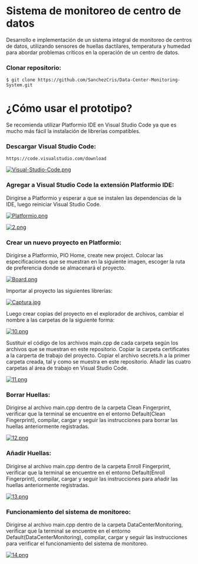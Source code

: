 # Sistema de monitoreo de centro de datos

Desarrollo e implementación de un sistema integral de monitoreo de centros de datos, utilizando sensores de huellas dactilares, temperatura y humedad para abordar problemas críticos en la operación de un centro de datos.

### Clonar repositorio:

    $ git clone https://github.com/SanchezCris/Data-Center-Monitoring-System.git

# ¿Cómo usar el prototipo?

Se recomienda utilizar Platformio IDE en Visual Studio Code ya que es mucho más fácil la instalación de librerías compatibles.

### Descargar Visual Studio Code:

    https://code.visualstudio.com/download

[![Visual-Studio-Code.png](https://i.postimg.cc/kGLLTj38/Visual-Studio-Code.png)](https://postimg.cc/H84Sx9Ls)

### Agregar a Visual Studio Code la extensión Platformio IDE:

Dirigirse a Platformio y esperar a que se instalen las dependencias de la IDE, luego reiniciar Visual Studio Code.

[![Platformio.png](https://i.postimg.cc/xTFmjXJ4/Platformio.png)](https://postimg.cc/jLP2ZdhH)

[![2.png](https://i.postimg.cc/N06jJvLQ/2.png)](https://postimg.cc/TyPx1Srs)

### Crear un nuevo proyecto en Platformio:

Dirigirse a Platformio, PIO Home, create new project. Colocar las especificaciones que se muestran en la siguiente imagen, escoger la ruta de preferencia donde se almacenará el proyecto.

[![Board.png](https://i.postimg.cc/gJNt3xYZ/Board.png)](https://postimg.cc/xJNP2TNf)

Importar al proyecto las siguientes librerías:

[![Captura.jpg](https://i.postimg.cc/RhqBrQWG/Captura.jpg)](https://postimg.cc/Lgd7LPBZ)

Luego crear copias del proyecto en el explorador de archivos, cambiar el nombre a las carpetas de la siguiente forma:

[![10.png](https://i.postimg.cc/R0NCxB2w/10.png)](https://postimg.cc/3yQQ2P8w)

Sustituir el código de los archivos main.cpp de cada carpeta según los archivos que se muestran en este repositorio.
Copiar la carpeta certificates a la carperta de trabajo del proyecto.
Copiar el archivo secrets.h a la primer carpeta creada, tal y como se muestra en este repositorio.
Añadir las cuatro carpetas al área de trabajo en Visual Studio Code. 

[![11.png](https://i.postimg.cc/GhQP2Wm4/11.png)](https://postimg.cc/bsZSVFbP)

### Borrar Huellas:

Dirigirse al archivo main.cpp dentro de la carpeta Clean Fingerprint, verificar que la terminal se encuentre en el entorno Default(Clean Fingerprint), compilar, cargar y seguir las instrucciones para borrar las huellas anteriormente registradas.

[![12.png](https://i.postimg.cc/NGNmv1JX/12.png)](https://postimg.cc/vDVcW6d8)

### Añadir Huellas:

Dirigirse al archivo main.cpp dentro de la carpeta Enroll Fingerprint, verificar que la terminal se encuentre en el entorno Default(Enroll Fingerprint), compilar, cargar y seguir las instrucciones para añadir las huellas anteriormente registradas.

[![13.png](https://i.postimg.cc/VvLYf0NZ/13.png)](https://postimg.cc/k6zrw4KW)

### Funcionamiento del sistema de monitoreo:

Dirigirse al archivo main.cpp dentro de la carpeta DataCenterMonitoring, verificar que la terminal se encuentre en el entorno Default(DataCenterMonitoring), compilar, cargar y seguir las instrucciones para verificar el funcionamiento del sistema de monitoreo.

[![14.png](https://i.postimg.cc/ZRwGL7Tj/14.png)](https://postimg.cc/Hc7vYt87)
